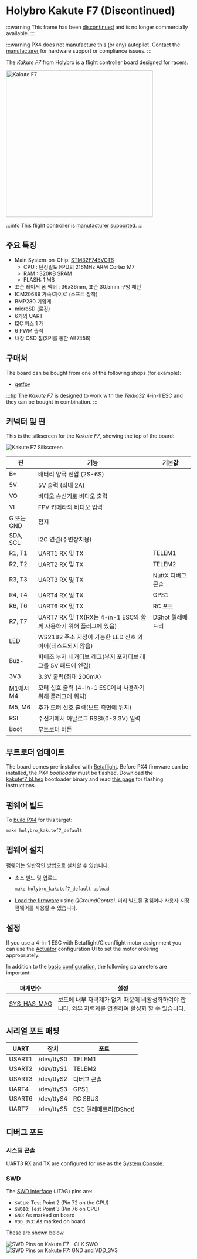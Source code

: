 # Holybro Kakute F7 (Discontinued)

<Badge type="info" text="Discontinued" />

:::warning
This frame has been [discontinued](../flight_controller/autopilot_experimental.md) and is no longer commercially available.
:::

:::warning
PX4 does not manufacture this (or any) autopilot.
Contact the [manufacturer](https://holybro.com/) for hardware support or compliance issues.
:::

The _Kakute F7_ from Holybro is a flight controller board designed for racers.

<img src="../../assets/flight_controller/kakutef7/board.jpg" width="400px" title="Kakute F7" />

:::info
This flight controller is [manufacturer supported](../flight_controller/autopilot_manufacturer_supported.md).
:::

## 주요 특징

- Main System-on-Chip: [STM32F745VGT6](https://www.st.com/en/microcontrollers-microprocessors/stm32f745vg.html)
  - CPU : 단정밀도 FPU의 216MHz ARM Cortex M7
  - RAM : 320KB SRAM
  - FLASH: 1 MB
- 표준 레이서 폼 팩터 : 36x36mm, 표준 30.5mm 구멍 패턴
- ICM20689 가속/자이로 (소프트 장착)
- BMP280 기압계
- microSD (로깅)
- 6개의 UART
- I2C 버스 1 개
- 6 PWM 출력
- 내장 OSD 칩(SPI를 통한 AB7456)

## 구매처

The board can be bought from one of the following shops (for example):

- [getfpv](https://www.getfpv.com/holybro-kakute-f7-tekko32-f3-metal-65a-4-in-1-esc-combo.html)

:::tip
The _Kakute F7_ is designed to work with the _Tekko32_ 4-in-1 ESC and they can be bought in combination.
:::

## 커넥터 및 핀

This is the silkscreen for the _Kakute F7_, showing the top of the board:

![Kakute F7 Silkscreen](../../assets/flight_controller/kakutef7/silk.png)

| 핀        | 기능                                                                   | 기본값          |
| -------- | -------------------------------------------------------------------- | ------------ |
| B+       | 배터리 양극 전압 (2S-6S)                                 |              |
| 5V       | 5V 출력 (최대 2A)                                     |              |
| VO       | 비디오 송신기로 비디오 출력                                                      |              |
| VI       | FPV 카메라의 비디오 입력                                                      |              |
| G 또는 GND | 접지                                                                   |              |
| SDA, SCL | I2C 연결(주변장치용)                                     |              |
| R1, T1   | UART1 RX 및 TX                                                        | TELEM1       |
| R2, T2   | UART2 RX 및 TX                                                        | TELEM2       |
| R3, T3   | UART3 RX 및 TX                                                        | NuttX 디버그 콘솔 |
| R4, T4   | UART4 RX 및 TX                                                        | GPS1         |
| R6, T6   | UART6 RX 및 TX                                                        | RC 포트        |
| R7, T7   | UART7 RX 및 TX(RX는 4-in-1 ESC와 함께 사용하기 위해 플러그에 있음) | DShot 텔레메트리  |
| LED      | WS2182 주소 지정이 가능한 LED 신호 와이어(테스트되지 않음)            |              |
| Buz-     | 피에조 부저 네거티브 레그(부저 포지티브 레그를 5V 패드에 연결)             |              |
| 3V3      | 3.3V 출력(최대 200mA)                 |              |
| M1에서 M4  | 모터 신호 출력 (4-in-1 ESC에서 사용하기 위해 플러그에 위치)           |              |
| M5, M6   | 추가 모터 신호 출력(보드 측면에 위치)                            |              |
| RSI      | 수신기에서 아날로그 RSSI(0-3.3V) 입력        |              |
| Boot     | 부트로더 버튼                                                              |              |

<a id="bootloader"></a>

## 부트로더 업데이트

The board comes pre-installed with [Betaflight](https://github.com/betaflight/betaflight/wiki).
Before PX4 firmware can be installed, the _PX4 bootloader_ must be flashed.
Download the [kakutef7_bl.hex](https://github.com/PX4/PX4-Autopilot/raw/main/docs/assets/flight_controller/kakutef7/kakutef7_bl_0b3fbe2da0.hex) bootloader binary and read [this page](../advanced_config/bootloader_update_from_betaflight.md) for flashing instructions.

## 펌웨어 빌드

To [build PX4](../dev_setup/building_px4.md) for this target:

```
make holybro_kakutef7_default
```

## 펌웨어 설치

펌웨어는 일반적인 방법으로 설치할 수 있습니다.

- 소스 빌드 및 업로드
  ```
  make holybro_kakutef7_default upload
  ```
- [Load the firmware](../config/firmware.md) using _QGroundControl_.
  미리 빌드된 펌웨어나 사용자 지정 펌웨어를 사용할 수 있습니다.

## 설정

If you use a 4-in-1 ESC with Betaflight/Cleanflight motor assignment you can use the [Actuator](../config/actuators.md) configuration UI to set the motor ordering appropriately.

In addition to the [basic configuration](../config/index.md), the following parameters are important:

| 매개변수                                                                                                           | 설정                                                                                         |
| -------------------------------------------------------------------------------------------------------------- | ------------------------------------------------------------------------------------------ |
| [SYS_HAS_MAG](../advanced_config/parameter_reference.md#SYS_HAS_MAG) | 보드에 내부 자력계가 없기 때문에 비활성화하여야 합니다. 외부 자력계를 연결하여 활성화 할 수 있습니다. |

## 시리얼 포트 매핑

| UART   | 장치         | 포트                                  |
| ------ | ---------- | ----------------------------------- |
| USART1 | /dev/ttyS0 | TELEM1                              |
| USART2 | /dev/ttyS1 | TELEM2                              |
| USART3 | /dev/ttyS2 | 디버그 콘솔                              |
| UART4  | /dev/ttyS3 | GPS1                                |
| USART6 | /dev/ttyS4 | RC SBUS                             |
| UART7  | /dev/ttyS5 | ESC 텔레메트리(DShot) |

<!-- Note: Got ports using https://github.com/PX4/PX4-user_guide/pull/672#issuecomment-598198434 -->

## 디버그 포트

### 시스템 콘솔

UART3 RX and TX are configured for use as the [System Console](../debug/system_console.md).

### SWD

The [SWD interface](../debug/swd_debug.md) (JTAG) pins are:

- `SWCLK`: Test Point 2 (Pin 72 on the CPU)
- `SWDIO`: Test Point 3 (Pin 76 on CPU)
- `GND`: As marked on board
- `VDD_3V3`: As marked on board

These are shown below.

![SWD Pins on Kakute F7 - CLK SWO](../../assets/flight_controller/kakutef7/debug_swd_port.jpg) ![SWD Pins on Kakute F7:  GND and VDD_3V3](../../assets/flight_controller/kakutef7/debug_swd_port_gnd_vcc3_3.jpg)
